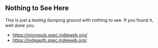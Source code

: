 ## Nothing to See Here

This is just a testing dumping ground with nothing to see. If you found it, well done you.

- <https://micropub.spec.indieweb.org/>
- <https://indieauth.spec.indieweb.org/>
